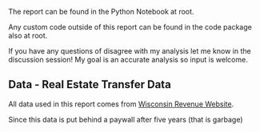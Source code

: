 The report can be found in the Python Notebook at root. 

Any custom code outside of this report can be found in the 
code package also at root. 

If you have any questions of disagree with my analysis
let me know in the discussion session! My goal is 
an accurate analysis so input is welcome.

## Data - Real Estate Transfer Data 

All data used in this report comes from [Wisconsin Revenue Website](https://www.revenue.wi.gov/pages/eretr/data-home.aspx).

Since this data is put behind a paywall after five years (that is garbage) 
